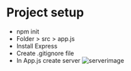 # Project setup

- npm init
- Folder > src > app.js
- Install Express
- Create .gitignore file
- In App.js create server
  ![serverimage](Screenshot2024-12-12121546.png)
